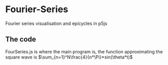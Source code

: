 # Fourier-Series
Fourier series visualisation and epicycles in p5js
## The code
FourSeries.js is where the main program is, the function approximating the square wave is $\sum_{n=1}^N\frac{4}{n*\Pi}*sin(\theta*t)$
